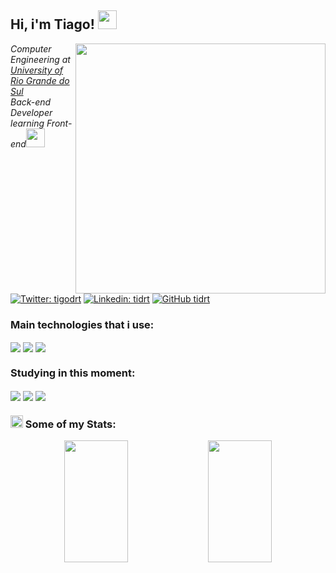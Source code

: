 <h2>Hi, i'm Tiago! <img src="https://media.giphy.com/media/UvPvsX9oMlMWs/giphy.gif" width="30"></h2>
<img src="https://media.giphy.com/media/IwTWTsUzmIicM/giphy.gif" align="right" width="400">
<p><em>Computer Engineering at <a href="http://www.ufrgs.br/ufrgs/inicial">University of Rio Grande do Sul</a></br>Back-end Developer learning Front-end<img src="https://media.giphy.com/media/8cMMs939wIlDWO8pB7/giphy.gif" width="30"> 
</em></p>

[![Twitter: tigodrt](https://img.shields.io/twitter/follow/tigodrt?style=social)](https://twitter.com/tigodrt)
[![Linkedin: tidrt](https://img.shields.io/badge/-tidrt-blue?style=flat-square&logo=Linkedin&logoColor=white&link=https://www.linkedin.com/in/tidrt/)](https://www.linkedin.com/in/tidrt/)
[![GitHub tidrt](https://img.shields.io/github/followers/tidrt?label=follow&style=social)](https://github.com/tidrt)


### Main technologies that i use:
<div style="display: inline_block">
	<img align="center" src="https://img.shields.io/badge/Java-ED8B00?style=for-the-badge&logo=java&logoColor=white"></img>
	<img align="center" src="https://img.shields.io/badge/Spring-6DB33F?style=for-the-badge&logo=spring&logoColor=white"></img>
	<img align="center" src="https://img.shields.io/badge/MongoDB-4EA94B?style=for-the-badge&logo=mongodb&logoColor=white"></img>
</div>

### Studying in this moment:
<div style="display: inline_block">
	<img align="center" src="https://img.shields.io/badge/JavaScript-F7DF1E?style=for-the-badge&logo=javascript&logoColor=black"></img>
	<img align="center" src="https://img.shields.io/badge/HTML5-E34F26?style=for-the-badge&logo=html5&logoColor=white"></img>
	<img align="center" src="https://img.shields.io/badge/CSS3-1572B6?style=for-the-badge&logo=css3&logoColor=white"></img>
</div>

### <img src="https://media.giphy.com/media/8Am4Njdu7imzLbnIhc/giphy.gif" width="20"> Some of my Stats:
<div align="center">
	<img width="45%" height="195px" src="https://github-readme-stats.vercel.app/api?username=tidrt&theme=chartreuse-dark&show_icons=true&include_all_commits=true&count_private=true&hide_border=true&bg_color=0d1117"></img>
	<img width="45%" height="195px" src="https://github-readme-stats.vercel.app/api/top-langs/?username=tidrt&layout=compact&theme=chartreuse-dark&hide_border=true&bg_color=0d1117"></img>
</div>
